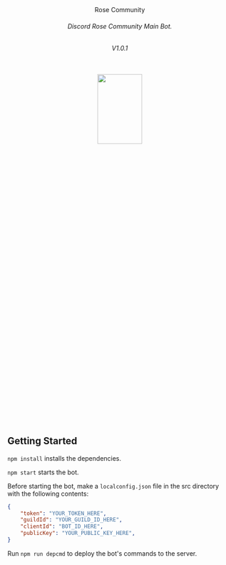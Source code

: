 <div align="center">
<a>Rose Community</a>
<h6>Discord Rose Community Main Bot.</h6>
<h6>V1.0.1</6>
</div></br>

<div align="center">
<img src="https://cdn.discordapp.com/attachments/1058321121113546783/1066833632859258990/logorose.png" width="100px" style="height: 20%" /> 
</div>


## Getting Started

`npm install` installs the dependencies.

`npm start` starts the bot.

Before starting the bot, make a `localconfig.json` file in the src directory with the following contents:

```json
{
    "token": "YOUR_TOKEN_HERE",
    "guildId": "YOUR_GUILD_ID_HERE",
    "clientId": "BOT_ID_HERE",
    "publicKey": "YOUR_PUBLIC_KEY_HERE",
}
```
Run `npm run depcmd` to deploy the bot's commands to the server.